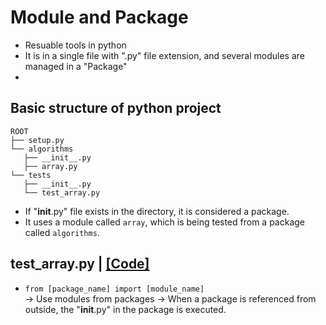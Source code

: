 # Module and Package
- Resuable tools in python
- It is in a single file with ".py" file extension, and several modules are managed in a "Package"
- 
## Basic structure of python project
```
ROOT
├── setup.py
└── algorithms
   ├── __init__.py
   ├── array.py
└── tests   
   ├── __init__.py
   └── test_array.py
```
- If "__init__.py" file exists in the directory, it is considered a package.
- It uses a module called ```array```, which is being tested from a package called ```algorithms```.

## test_array.py | [[Code]]()
- ```from [package_name] import [module_name]```  
-> Use modules from packages
-> When a package is referenced from outside, the "__init__.py" in the package is executed.
